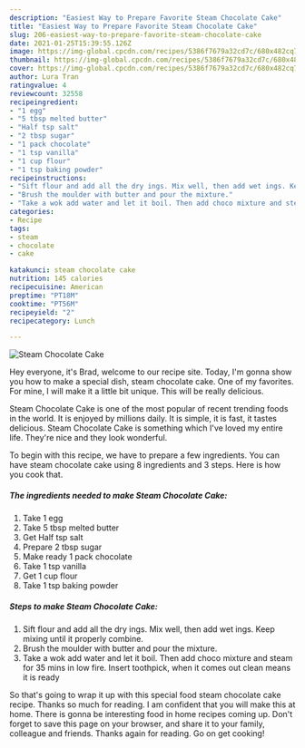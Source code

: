 ```yaml
---
description: "Easiest Way to Prepare Favorite Steam Chocolate Cake"
title: "Easiest Way to Prepare Favorite Steam Chocolate Cake"
slug: 206-easiest-way-to-prepare-favorite-steam-chocolate-cake
date: 2021-01-25T15:39:55.126Z
image: https://img-global.cpcdn.com/recipes/5386f7679a32cd7c/680x482cq70/steam-chocolate-cake-recipe-main-photo.jpg
thumbnail: https://img-global.cpcdn.com/recipes/5386f7679a32cd7c/680x482cq70/steam-chocolate-cake-recipe-main-photo.jpg
cover: https://img-global.cpcdn.com/recipes/5386f7679a32cd7c/680x482cq70/steam-chocolate-cake-recipe-main-photo.jpg
author: Lura Tran
ratingvalue: 4
reviewcount: 32558
recipeingredient:
- "1 egg"
- "5 tbsp melted butter"
- "Half tsp salt"
- "2 tbsp sugar"
- "1 pack chocolate"
- "1 tsp vanilla"
- "1 cup flour"
- "1 tsp baking powder"
recipeinstructions:
- "Sift flour and add all the dry ings. Mix well, then add wet ings. Keep mixing until it properly combine."
- "Brush the moulder with butter and pour the mixture."
- "Take a wok add water and let it boil. Then add choco mixture and steam for 35 mins in low fire. Insert toothpick, when it comes out clean means it is ready"
categories:
- Recipe
tags:
- steam
- chocolate
- cake

katakunci: steam chocolate cake 
nutrition: 145 calories
recipecuisine: American
preptime: "PT18M"
cooktime: "PT56M"
recipeyield: "2"
recipecategory: Lunch

---
```



![Steam Chocolate Cake](https://img-global.cpcdn.com/recipes/5386f7679a32cd7c/680x482cq70/steam-chocolate-cake-recipe-main-photo.jpg)

Hey everyone, it's Brad, welcome to our recipe site. Today, I'm gonna show you how to make a special dish, steam chocolate cake. One of my favorites. For mine, I will make it a little bit unique. This will be really delicious.



Steam Chocolate Cake is one of the most popular of recent trending foods in the world. It is enjoyed by millions daily. It is simple, it is fast, it tastes delicious. Steam Chocolate Cake is something which I've loved my entire life. They're nice and they look wonderful.


To begin with this recipe, we have to prepare a few ingredients. You can have steam chocolate cake using 8 ingredients and 3 steps. Here is how you cook that.

<!--inarticleads1-->

##### The ingredients needed to make Steam Chocolate Cake:

1. Take 1 egg
1. Take 5 tbsp melted butter
1. Get Half tsp salt
1. Prepare 2 tbsp sugar
1. Make ready 1 pack chocolate
1. Take 1 tsp vanilla
1. Get 1 cup flour
1. Take 1 tsp baking powder




<!--inarticleads2-->

##### Steps to make Steam Chocolate Cake:

1. Sift flour and add all the dry ings. Mix well, then add wet ings. Keep mixing until it properly combine.
1. Brush the moulder with butter and pour the mixture.
1. Take a wok add water and let it boil. Then add choco mixture and steam for 35 mins in low fire. Insert toothpick, when it comes out clean means it is ready




So that's going to wrap it up with this special food steam chocolate cake recipe. Thanks so much for reading. I am confident that you will make this at home. There is gonna be interesting food in home recipes coming up. Don't forget to save this page on your browser, and share it to your family, colleague and friends. Thanks again for reading. Go on get cooking!
